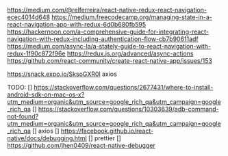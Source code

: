 https://medium.com/@relferreira/react-native-redux-react-navigation-ecec4014d648
https://medium.freecodecamp.org/managing-state-in-a-react-navigation-app-with-redux-6d0b680fb595
https://hackernoon.com/a-comprehensive-guide-for-integrating-react-navigation-with-redux-including-authentication-flow-cb7b90611adf
https://medium.com/async-la/a-stately-guide-to-react-navigation-with-redux-1f90c872f96e
https://redux.js.org/advanced/async-actions
https://github.com/react-community/create-react-native-app/issues/153

https://snack.expo.io/SksoGXR0l
axios

TODO:
[] https://stackoverflow.com/questions/2677431/where-to-install-android-sdk-on-mac-os-x?utm_medium=organic&utm_source=google_rich_qa&utm_campaign=google_rich_qa
[] https://stackoverflow.com/questions/10303639/adb-command-not-found?utm_medium=organic&utm_source=google_rich_qa&utm_campaign=google_rich_qa
[] axios
[] https://facebook.github.io/react-native/docs/debugging.html
[] prettier
[] https://github.com/jhen0409/react-native-debugger
